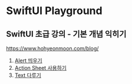 # SwiftUI Playground

## SwiftUI 초급 강의 - 기본 개념 익히기

https://www.hohyeonmoon.com/blog/

1. [Alert 띄우기](https://github.com/leeyebeen-dev/SwiftUI-playground/tree/Alert-%EB%9D%84%EC%9A%B0%EA%B8%B0)
2. [Action Sheet 사용하기](https://github.com/leeyebeen-dev/SwiftUI-playground/tree/ActionSheet-%EC%82%AC%EC%9A%A9%ED%95%98%EA%B8%B0)
3. [Text 다루기](https://github.com/leeyebeen-dev/SwiftUI-playground/tree/Text-%EB%8B%A4%EB%A3%A8%EA%B8%B0)
